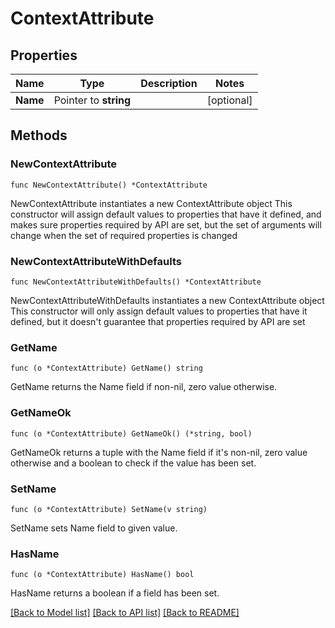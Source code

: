 # ContextAttribute

## Properties

Name | Type | Description | Notes
------------ | ------------- | ------------- | -------------
**Name** | Pointer to **string** |  | [optional] 

## Methods

### NewContextAttribute

`func NewContextAttribute() *ContextAttribute`

NewContextAttribute instantiates a new ContextAttribute object
This constructor will assign default values to properties that have it defined,
and makes sure properties required by API are set, but the set of arguments
will change when the set of required properties is changed

### NewContextAttributeWithDefaults

`func NewContextAttributeWithDefaults() *ContextAttribute`

NewContextAttributeWithDefaults instantiates a new ContextAttribute object
This constructor will only assign default values to properties that have it defined,
but it doesn't guarantee that properties required by API are set

### GetName

`func (o *ContextAttribute) GetName() string`

GetName returns the Name field if non-nil, zero value otherwise.

### GetNameOk

`func (o *ContextAttribute) GetNameOk() (*string, bool)`

GetNameOk returns a tuple with the Name field if it's non-nil, zero value otherwise
and a boolean to check if the value has been set.

### SetName

`func (o *ContextAttribute) SetName(v string)`

SetName sets Name field to given value.

### HasName

`func (o *ContextAttribute) HasName() bool`

HasName returns a boolean if a field has been set.


[[Back to Model list]](../README.md#documentation-for-models) [[Back to API list]](../README.md#documentation-for-api-endpoints) [[Back to README]](../README.md)


